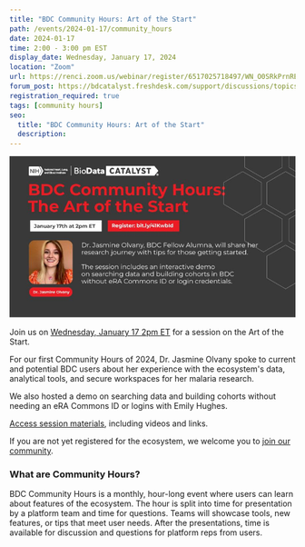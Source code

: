 ```yaml
---
title: "BDC Community Hours: Art of the Start"
path: /events/2024-01-17/community_hours
date: 2024-01-17
time: 2:00 - 3:00 pm EST
display_date: Wednesday, January 17, 2024
location: "Zoom"
url: https://renci.zoom.us/webinar/register/6517025718497/WN_O0SRkPrnREqb5RN-Gz_lQg
forum_post: https://bdcatalyst.freshdesk.com/support/discussions/topics/60000407644
registration_required: true
tags: [community hours]
seo:
  title: "BDC Community Hours: Art of the Start"
  description:
---
```

<div class="twothirds-width-image">
  <img src='./2024-01-17_Community-Hours-graphic.png' alt="View enlarged image"/>
</div>

Join us on [Wednesday, January 17 2pm ET](https://renci.zoom.us/webinar/register/6517025718497/WN_O0SRkPrnREqb5RN-Gz_lQg) for a session on the Art of the Start.

For our first Community Hours of 2024, Dr. Jasmine Olvany spoke to current and potential BDC users about her experience with the ecosystem's data, analytical tools, and secure workspaces for her malaria research.

We also hosted a demo on searching data and building cohorts without needing an eRA Commons ID or logins with Emily Hughes.

[Access session materials](https://bdcatalyst.freshdesk.com/support/discussions/topics/60000407644), including videos and links.

If you are not yet registered for the ecosystem, we welcome you to [join our community](https://biodatacatalyst.nhlbi.nih.gov/contact/ecosystem/).
### What are Community Hours?

BDC Community Hours is a monthly, hour-long event where users can learn about features of the ecosystem. The hour is split into time for presentation by a platform team and time for questions. Teams will showcase tools, new features, or tips that meet user needs. After the presentations, time is available for discussion and questions for platform reps from users.